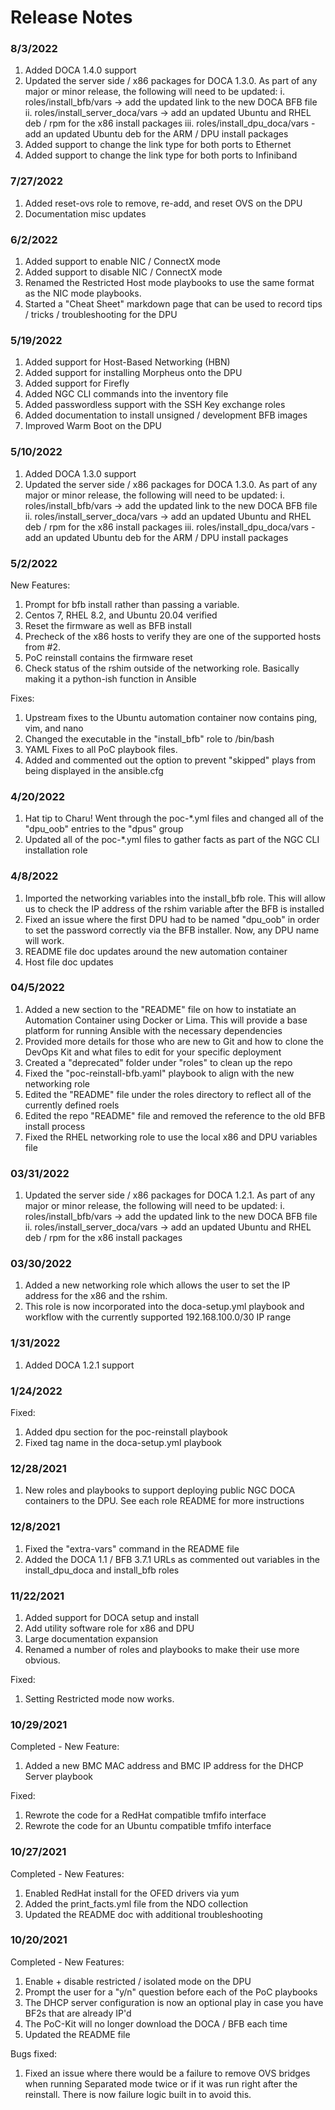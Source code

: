 # Release Notes

### 8/3/2022

1. Added DOCA 1.4.0 support
2. Updated the server side / x86 packages for DOCA 1.3.0. As part of any major or minor release, the following will need to be updated:
   i. roles/install_bfb/vars -> add the updated link to the new DOCA BFB file
   ii. roles/install_server_doca/vars -> add an updated Ubuntu and RHEL deb / rpm for the x86 install packages
   iii. roles/install_dpu_doca/vars - add an updated Ubuntu deb for the ARM / DPU install packages
3. Added support to change the link type for both ports to Ethernet
4. Added support to change the link type for both ports to Infiniband

### 7/27/2022

1. Added reset-ovs role to remove, re-add, and reset OVS on the DPU
2. Documentation misc updates

### 6/2/2022

1. Added support to enable NIC / ConnectX mode
2. Added support to disable NIC / ConnectX mode
3. Renamed the Restricted Host mode playbooks to use the same format as the NIC mode playbooks.
4. Started a "Cheat Sheet" markdown page that can be used to record tips / tricks / troubleshooting for the DPU

### 5/19/2022

1. Added support for Host-Based Networking (HBN)
2. Added support for installing Morpheus onto the DPU
3. Added support for Firefly
4. Added NGC CLI commands into the inventory file
5. Added passwordless support with the SSH Key exchange roles
6. Added documentation to install unsigned / development BFB images
7. Improved Warm Boot on the DPU

### 5/10/2022

1. Added DOCA 1.3.0 support
2. Updated the server side / x86 packages for DOCA 1.3.0. As part of any major or minor release, the following will need to be updated:
   i. roles/install_bfb/vars -> add the updated link to the new DOCA BFB file
   ii. roles/install_server_doca/vars -> add an updated Ubuntu and RHEL deb / rpm for the x86 install packages
   iii. roles/install_dpu_doca/vars - add an updated Ubuntu deb for the ARM / DPU install packages

### 5/2/2022

New Features:

1. Prompt for bfb install rather than passing a variable.
2. Centos 7, RHEL 8.2, and Ubuntu 20.04 verified
3. Reset the firmware as well as BFB install
4. Precheck of the x86 hosts to verify they are one of the supported hosts from #2.
5. PoC reinstall contains the firmware reset
6. Check status of the rshim outside of the networking role. Basically making it a python-ish function in Ansible

Fixes:

1. Upstream fixes to the Ubuntu automation container now contains ping, vim, and nano
2. Changed the executable in the "install_bfb" role to /bin/bash
3. YAML Fixes to all PoC playbook files.
4. Added and commented out the option to prevent "skipped" plays from being displayed in the ansible.cfg

### 4/20/2022

1. Hat tip to Charu! Went through the poc-\*.yml files and changed all of the "dpu_oob" entries to the "dpus" group
2. Updated all of the poc-\*.yml files to gather facts as part of the NGC CLI installation role

### 4/8/2022

1. Imported the networking variables into the install_bfb role. This will allow us to check the IP address of the rshim variable after the BFB is installed
2. Fixed an issue where the first DPU had to be named "dpu_oob" in order to set the password correctly via the BFB installer. Now, any DPU name will work.
3. README file doc updates around the new automation container
4. Host file doc updates

### 04/5/2022

1. Added a new section to the "README" file on how to instatiate an Automation Container using Docker or Lima. This will provide a base platform for running Ansible with the necessary dependencies
2. Provided more details for those who are new to Git and how to clone the DevOps Kit and what files to edit for your specific deployment
3. Created a "deprecated" folder under "roles" to clean up the repo
4. Fixed the "poc-reinstall-bfb.yaml" playbook to align with the new networking role
5. Edited the "README" file under the roles directory to reflect all of the currently defined roels
6. Edited the repo "README" file and removed the reference to the old BFB install process
7. Fixed the RHEL networking role to use the local x86 and DPU variables file

### 03/31/2022

1. Updated the server side / x86 packages for DOCA 1.2.1. As part of any major or minor release, the following will need to be updated:
   i. roles/install_bfb/vars -> add the updated link to the new DOCA BFB file
   ii. roles/install_server_doca/vars -> add an updated Ubuntu and RHEL deb / rpm for the x86 install packages

### 03/30/2022

1. Added a new networking role which allows the user to set the IP address for the x86 and the rshim.
2. This role is now incorporated into the doca-setup.yml playbook and workflow with the currently supported 192.168.100.0/30 IP range

### 1/31/2022

1. Added DOCA 1.2.1 support

### 1/24/2022

Fixed:

1. Added dpu section for the poc-reinstall playbook
2. Fixed tag name in the doca-setup.yml playbook

### 12/28/2021

1. New roles and playbooks to support deploying public NGC DOCA containers to the DPU. See each role README for more instructions

### 12/8/2021

1. Fixed the "extra-vars" command in the README file
2. Added the DOCA 1.1 / BFB 3.7.1 URLs as commented out variables in the install_dpu_doca and install_bfb roles

### 11/22/2021

1. Added support for DOCA setup and install
2. Add utility software role for x86 and DPU
3. Large documentation expansion
4. Renamed a number of roles and playbooks to make their use more obvious.

Fixed:

1. Setting Restricted mode now works.

### 10/29/2021

Completed - New Feature:

1. Added a new BMC MAC address and BMC IP address for the DHCP Server playbook

Fixed:

1. Rewrote the code for a RedHat compatible tmfifo interface
2. Rewrote the code for an Ubuntu compatible tmfifo interface

### 10/27/2021

Completed - New Features:

1. Enabled RedHat install for the OFED drivers via yum
2. Added the print_facts.yml file from the NDO collection
3. Updated the README doc with additional troubleshooting

### 10/20/2021

Completed - New Features:

1. Enable + disable restricted / isolated mode on the DPU
2. Prompt the user for a "y/n" question before each of the PoC playbooks
3. The DHCP server configuration is now an optional play in case you have BF2s that are already IP'd
4. The PoC-Kit will no longer download the DOCA / BFB each time
5. Updated the README file

Bugs fixed:

1. Fixed an issue where there would be a failure to remove OVS bridges when running Separated mode twice or if it was run right after the reinstall. There is now failure logic built in to avoid this.
